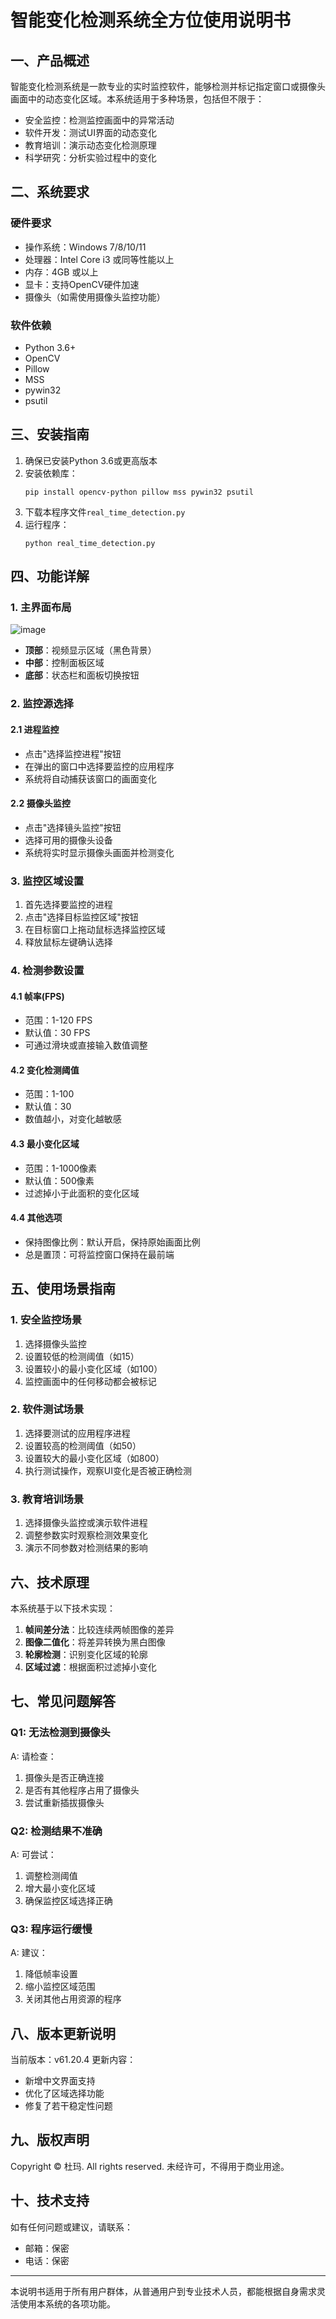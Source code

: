 # 智能变化检测系统全方位使用说明书

## 一、产品概述

智能变化检测系统是一款专业的实时监控软件，能够检测并标记指定窗口或摄像头画面中的动态变化区域。本系统适用于多种场景，包括但不限于：

- 安全监控：检测监控画面中的异常活动
- 软件开发：测试UI界面的动态变化
- 教育培训：演示动态变化检测原理
- 科学研究：分析实验过程中的变化

## 二、系统要求

### 硬件要求
- 操作系统：Windows 7/8/10/11
- 处理器：Intel Core i3 或同等性能以上
- 内存：4GB 或以上
- 显卡：支持OpenCV硬件加速
- 摄像头（如需使用摄像头监控功能）

### 软件依赖
- Python 3.6+
- OpenCV
- Pillow
- MSS
- pywin32
- psutil

## 三、安装指南

1. 确保已安装Python 3.6或更高版本
2. 安装依赖库：
   ```
   pip install opencv-python pillow mss pywin32 psutil
   ```
3. 下载本程序文件`real_time_detection.py`
4. 运行程序：
   ```
   python real_time_detection.py
   ```

## 四、功能详解

### 1. 主界面布局

![image](https://github.com/user-attachments/assets/8d06ece4-4a03-4ce8-a9d8-caae43175389)


- **顶部**：视频显示区域（黑色背景）
- **中部**：控制面板区域
- **底部**：状态栏和面板切换按钮

### 2. 监控源选择

#### 2.1 进程监控
- 点击"选择监控进程"按钮
- 在弹出的窗口中选择要监控的应用程序
- 系统将自动捕获该窗口的画面变化

#### 2.2 摄像头监控
- 点击"选择镜头监控"按钮
- 选择可用的摄像头设备
- 系统将实时显示摄像头画面并检测变化

### 3. 监控区域设置

1. 首先选择要监控的进程
2. 点击"选择目标监控区域"按钮
3. 在目标窗口上拖动鼠标选择监控区域
4. 释放鼠标左键确认选择

### 4. 检测参数设置

#### 4.1 帧率(FPS)
- 范围：1-120 FPS
- 默认值：30 FPS
- 可通过滑块或直接输入数值调整

#### 4.2 变化检测阈值
- 范围：1-100
- 默认值：30
- 数值越小，对变化越敏感

#### 4.3 最小变化区域
- 范围：1-1000像素
- 默认值：500像素
- 过滤掉小于此面积的变化区域

#### 4.4 其他选项
- 保持图像比例：默认开启，保持原始画面比例
- 总是置顶：可将监控窗口保持在最前端

## 五、使用场景指南

### 1. 安全监控场景
1. 选择摄像头监控
2. 设置较低的检测阈值（如15）
3. 设置较小的最小变化区域（如100）
4. 监控画面中的任何移动都会被标记

### 2. 软件测试场景
1. 选择要测试的应用程序进程
2. 设置较高的检测阈值（如50）
3. 设置较大的最小变化区域（如800）
4. 执行测试操作，观察UI变化是否被正确检测

### 3. 教育培训场景
1. 选择摄像头监控或演示软件进程
2. 调整参数实时观察检测效果变化
3. 演示不同参数对检测结果的影响

## 六、技术原理

本系统基于以下技术实现：
1. **帧间差分法**：比较连续两帧图像的差异
2. **图像二值化**：将差异转换为黑白图像
3. **轮廓检测**：识别变化区域的轮廓
4. **区域过滤**：根据面积过滤掉小变化

## 七、常见问题解答

### Q1: 无法检测到摄像头
A: 请检查：
1. 摄像头是否正确连接
2. 是否有其他程序占用了摄像头
3. 尝试重新插拔摄像头

### Q2: 检测结果不准确
A: 可尝试：
1. 调整检测阈值
2. 增大最小变化区域
3. 确保监控区域选择正确

### Q3: 程序运行缓慢
A: 建议：
1. 降低帧率设置
2. 缩小监控区域范围
3. 关闭其他占用资源的程序

## 八、版本更新说明

当前版本：v61.20.4
更新内容：
- 新增中文界面支持
- 优化了区域选择功能
- 修复了若干稳定性问题

## 九、版权声明

Copyright © 杜玛. All rights reserved.
未经许可，不得用于商业用途。

## 十、技术支持

如有任何问题或建议，请联系：
- 邮箱：保密
- 电话：保密

---

本说明书适用于所有用户群体，从普通用户到专业技术人员，都能根据自身需求灵活使用本系统的各项功能。
